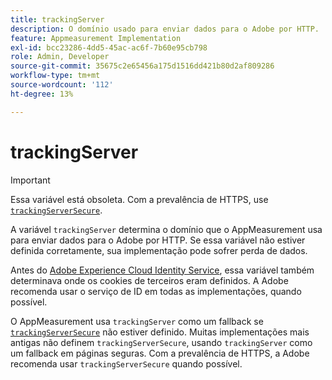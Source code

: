 ```yaml
---
title: trackingServer
description: O domínio usado para enviar dados para o Adobe por HTTP.
feature: Appmeasurement Implementation
exl-id: bcc23286-4dd5-45ac-ac6f-7b60e95cb798
role: Admin, Developer
source-git-commit: 35675c2e65456a175d1516dd421b80d2af809286
workflow-type: tm+mt
source-wordcount: '112'
ht-degree: 13%

---
```


# trackingServer

>[!IMPORTANT]
>
>Essa variável está obsoleta. Com a prevalência de HTTPS, use [`trackingServerSecure`](trackingserversecure.md).

A variável `trackingServer` determina o domínio que o AppMeasurement usa para enviar dados para o Adobe por HTTP. Se essa variável não estiver definida corretamente, sua implementação pode sofrer perda de dados.

Antes do [Adobe Experience Cloud Identity Service](https://experienceleague.adobe.com/pt-br/docs/id-service/using/home), essa variável também determinava onde os cookies de terceiros eram definidos. A Adobe recomenda usar o serviço de ID em todas as implementações, quando possível.

O AppMeasurement usa `trackingServer` como um fallback se [`trackingServerSecure`](trackingserversecure.md) não estiver definido. Muitas implementações mais antigas não definem `trackingServerSecure`, usando `trackingServer` como um fallback em páginas seguras. Com a prevalência de HTTPS, a Adobe recomenda usar `trackingServerSecure` quando possível.
